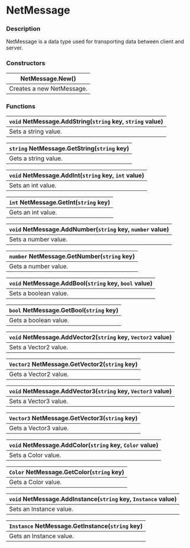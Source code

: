 # NetMessage

### Description

NetMessage is a data type used for transporting data between client and server.

### Constructors

| NetMessage.New()          |
| ------------------------- |
| Creates a new NetMessage. |

### Functions

| `void` NetMessage.AddString(`string` key, `string` value) |
| --------------------------------------------------------- |
| Sets a string value.                                      |

| `string` NetMessage.GetString(`string` key) |
| ------------------------------------------- |
| Gets a string value.                        |

| `void` NetMessage.AddInt(`string` key, `int` value) |
| --------------------------------------------------- |
| Sets an int value.                                  |

| `int` NetMessage.GetInt(`string` key) |
| ------------------------------------- |
| Gets an int value.                    |

| `void` NetMessage.AddNumber(`string` key, `number` value) |
| --------------------------------------------------------- |
| Sets a number value.                                      |

| `number` NetMessage.GetNumber(`string` key) |
| ------------------------------------------- |
| Gets a number value.                        |

| `void` NetMessage.AddBool(`string` key, `bool` value) |
| ----------------------------------------------------- |
| Sets a boolean value.                                 |

| `bool` NetMessage.GetBool(`string` key) |
| --------------------------------------- |
| Gets a boolean value.                   |

| `void` NetMessage.AddVector2(`string` key, `Vector2` value) |
| ----------------------------------------------------------- |
| Sets a Vector2 value.                                       |

| `Vector2` NetMessage.GetVector2(`string` key) |
| --------------------------------------------- |
| Gets a Vector2 value.                         |

| `void` NetMessage.AddVector3(`string` key, `Vector3` value) |
| ----------------------------------------------------------- |
| Sets a Vector3 value.                                       |

| `Vector3` NetMessage.GetVector3(`string` key) |
| --------------------------------------------- |
| Gets a Vector3 value.                         |

| `void` NetMessage.AddColor(`string` key, `Color` value) |
| ------------------------------------------------------- |
| Sets a Color value.                                     |

| `Color` NetMessage.GetColor(`string` key) |
| ----------------------------------------- |
| Gets a Color value.                       |

| `void` NetMessage.AddInstance(`string` key, `Instance` value) |
| ------------------------------------------------------------- |
| Sets an Instance value.                                       |

| `Instance` NetMessage.GetInstance(`string` key) |
| ----------------------------------------------- |
| Gets an Instance value.                         |
